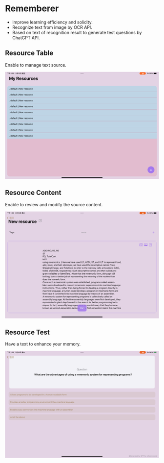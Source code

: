 # Rememberer

- Improve learning efficiency and solidity.
- Recognize text from image by OCR API.
- Based on text of recognition result to generate test questions by ChatGPT API.

## Resource Table
Enable to manage text source.

<div style="text-align:center;">
  <img src="Images/A.PNG" alt="Image" style="width:600px;">
</div>

## Resource Content
Enable to review and modify the source content.

<div style="text-align:center;">
  <img src="Images/B.PNG" alt="Image" style="width:600px;">
</div>

## Resource Test
Have a text to enhance your memory.

<div style="text-align:center;">
  <img src="Images/C.PNG" alt="Image" style="width:600px;">
</div>